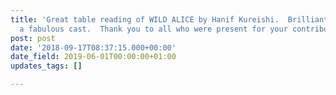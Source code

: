 ```yaml
---
title: 'Great table reading of WILD ALICE by Hanif Kureishi.  Brilliant script and
  a fabulous cast.  Thank you to all who were present for your contributions! '
post: post
date: '2018-09-17T08:37:15.000+00:00'
date_field: 2019-06-01T00:00:00+01:00
updates_tags: []

---
```

